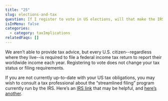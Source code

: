 ```yaml
---
title: "25"
slug: elections-and-tax
question: If I register to vote in US elections, will that make the IRS come calling?
isInMenu: false
categories:
  - category: taxImplications
relatedFaqs: []
---
```

We aren’t able to provide tax advice, but every U.S. citizen--regardless where they live--is required to file a federal income tax return to report their worldwide income each year. Registering to vote does not change your tax status or filing requirements. 

If you are not currently up-to-date with your US tax obligations, you may wish to consult a tax professional about the “streamlined filing” program currently run by the IRS. Here’s an [IRS link](http://www.irs.gov/individuals/international-taxpayers/u-s-taxpayers-residing-outside-the-united-states) that may be helpful, and [here’s another](http://www.irs.gov/individuals/international-taxpayers/streamlined-filing-compliance-procedures).  
